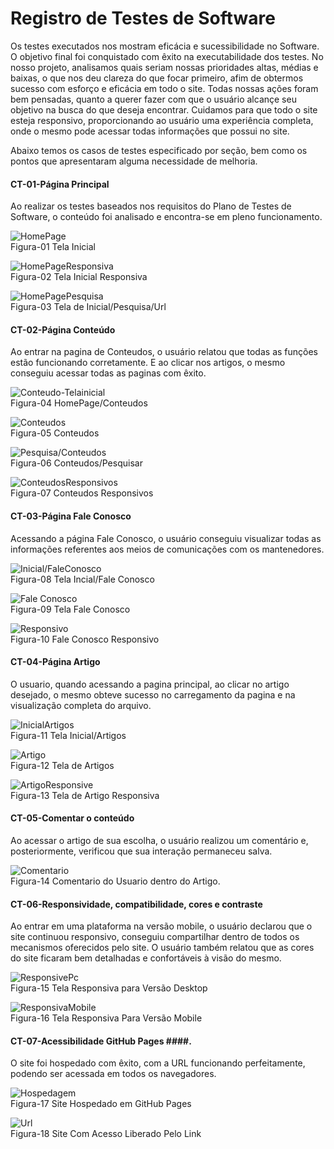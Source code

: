 # Registro de Testes de Software #

Os testes executados nos mostram eficácia e sucessibilidade no Software. O objetivo final foi conquistado com êxito na executabilidade dos testes.
No nosso projeto, analisamos quais seriam nossas prioridades altas, médias e baixas, o que nos deu clareza do que focar primeiro, afim de obtermos sucesso com esforço e eficácia em todo o site.
Todas nossas ações foram bem pensadas, quanto a querer fazer com que o usuário alcançe seu objetivo na busca do que deseja encontrar. Cuidamos para que todo o site esteja responsivo, proporcionando ao usuário uma experiência completa, onde o mesmo pode acessar todas informações que possui no site.

Abaixo temos os casos de testes especificado por seção, bem como os pontos que apresentaram alguma necessidade de melhoria.

#### CT-01-Página Principal ####

Ao realizar os testes baseados nos requisitos do Plano de Testes de Software, o conteúdo foi analisado e encontra-se em pleno funcionamento.

![HomePage](https://thumbs2.imgbox.com/b8/42/5yd15jjM_t.jpg)
</br>
Figura-01 Tela Inicial
</br>

![HomePageResponsiva](https://thumbs2.imgbox.com/0a/62/QQKgnNGX_t.jpg)
</br>
Figura-02 Tela Inicial Responsiva
</br>

![HomePagePesquisa](https://thumbs2.imgbox.com/94/5c/S0AZ7qY0_t.png)
</br>
Figura-03 Tela de Inicial/Pesquisa/Url
</br>

#### CT-02-Página Conteúdo ####

Ao entrar na pagina de Conteudos, o usuário relatou que todas as funções estão funcionando corretamente. E ao clicar nos artigos, o mesmo conseguiu acessar todas as paginas com êxito.

![Conteudo-Telainicial](https://thumbs2.imgbox.com/59/84/TkEDN6jA_t.png)
</br>
Figura-04 HomePage/Conteudos
</br>

![Conteudos](https://thumbs2.imgbox.com/f9/38/g7QZARLR_t.png)
</br>
Figura-05 Conteudos
</br>

![Pesquisa/Conteudos](https://thumbs2.imgbox.com/18/1e/jox7PFEG_t.png)
</br>
Figura-06 Conteudos/Pesquisar
</br>

![ConteudosResponsivos](https://thumbs2.imgbox.com/f3/38/MjtrDcAQ_t.jpg)
</br>
Figura-07 Conteudos Responsivos
</br>

#### CT-03-Página Fale Conosco ####

Acessando a página Fale Conosco, o usuário conseguiu visualizar todas  as informações referentes aos meios de comunicações com os mantenedores.

![Inicial/FaleConosco](https://thumbs2.imgbox.com/85/27/2bsfba4i_t.png)
</br>
Figura-08 Tela Incial/Fale Conosco
</br>

![Fale Conosco](https://thumbs2.imgbox.com/5a/07/002Ntp9q_t.png)
</br>
Figura-09 Tela Fale Conosco
</br>

![Responsivo](https://thumbs2.imgbox.com/14/b0/BKiOdXg1_t.jpg)
</br>
Figura-10 Fale Conosco Responsivo
</br>

#### CT-04-Página Artigo ####

O usuario, quando acessando a pagina principal, ao clicar no artigo desejado, o mesmo obteve sucesso no carregamento da pagina e na visualização completa do arquivo.

![InicialArtigos](https://thumbs2.imgbox.com/f3/87/73fXctEX_t.png)
</br>
Figura-11 Tela Inicial/Artigos
</br>

![Artigo](https://thumbs2.imgbox.com/09/4b/tpjTSSSo_t.png)
</br>
Figura-12 Tela de Artigos
</br>

![ArtigoResponsive](https://thumbs2.imgbox.com/9a/e7/e63g95UP_t.jpg)
</br>
Figura-13 Tela de Artigo Responsiva
</br>

#### CT-05-Comentar o conteúdo  ####

Ao acessar o artigo de sua escolha, o usuário realizou um comentário e, posteriormente, verificou que sua interação permaneceu salva.

![Comentario](https://thumbs2.imgbox.com/e4/b1/dp9E30dy_t.png)
</br>
Figura-14 Comentario do Usuario dentro do Artigo.
</br>

#### CT-06-Responsividade, compatibilidade, cores e contraste ####

Ao entrar em uma plataforma na versão mobile, o usuário declarou que o site continuou responsivo, conseguiu compartilhar dentro de todos os mecanismos oferecidos pelo site. O usuário também relatou que as cores do site ficaram bem detalhadas e confortáveis à visão do mesmo.

![ResponsivePc](https://thumbs2.imgbox.com/2a/ae/lrUTfbc0_t.jpg)
</br>
Figura-15 Tela Responsiva para Versão Desktop
</br>


![ResponsivaMobile](https://thumbs2.imgbox.com/42/2a/n2TPWIN0_t.jpg)
</br>
Figura-16 Tela Responsiva Para Versão Mobile
</br>

#### CT-07-Acessibilidade GitHub Pages ####.

O site foi hospedado com êxito, com a URL funcionando perfeitamente, podendo ser acessada em todos os navegadores.

![Hospedagem](https://thumbs2.imgbox.com/e0/4e/xjsVKgkr_t.png)
</br>
Figura-17 Site Hospedado em GitHub Pages
</br>

![Url](https://thumbs2.imgbox.com/29/d5/BE3ysenk_t.png)
</br>
Figura-18 Site Com Acesso Liberado Pelo Link
</br>


